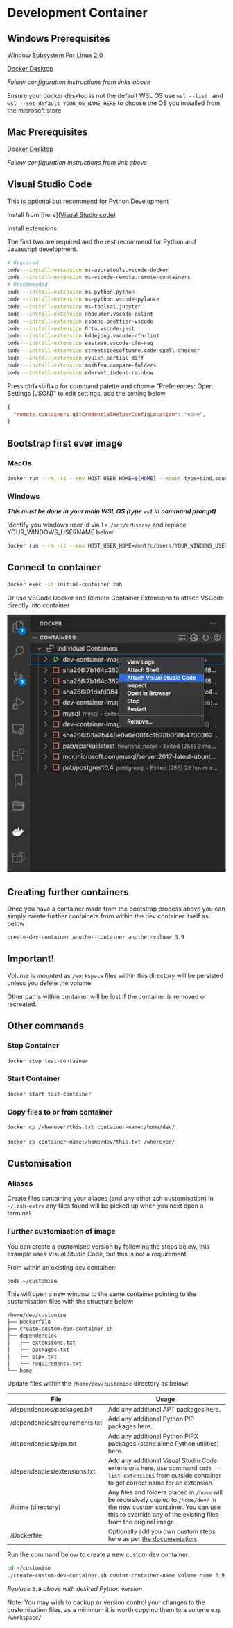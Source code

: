 # Development Container

## Windows Prerequisites

[Window Subsystem For Linux 2.0](https://docs.microsoft.com/en-us/windows/wsl/install-win10)

[Docker Desktop](https://docs.docker.com/docker-for-windows/wsl/)

*Follow configuration instructions from links above*

Ensure your docker desktop is not the default WSL OS use `wsl --list ` and `wsl --set-default YOUR_OS_NAME_HERE` to choose the OS you installed from the microsoft store

## Mac Prerequisites

[Docker Desktop](https://docs.docker.com/docker-for-mac/install/)

*Follow configuration instructions from link above*

## Visual Studio Code

This is optional but recommend for Python Development

Install from [here]([Visual Studio code](https://code.visualstudio.com/))

Install extensions

The first two are required and the rest recommend for Python and Javascript development.

```bash
# Required
code --install-extension ms-azuretools.vscode-docker
code --install-extension ms-vscode-remote.remote-containers
# Recommended
code --install-extension ms-python.python
code --install-extension ms-python.vscode-pylance
code --install-extension ms-toolsai.jupyter
code --install-extension dbaeumer.vscode-eslint
code --install-extension esbenp.prettier-vscode
code --install-extension Orta.vscode-jest
code --install-extension kddejong.vscode-cfn-lint
code --install-extension eastman.vscode-cfn-nag
code --install-extension streetsidesoftware.code-spell-checker
code --install-extension ryu1kn.partial-diff
code --install-extension moshfeu.compare-folders
code --install-extension oderwat.indent-rainbow
```

Press ctrl+shift+p for command palette and choose "Preferences: Open Settings (JSON)" to edit settings, add the setting below


```json
{
  "remote.containers.gitCredentialHelperConfigLocation": "none",
}
```

## Bootstrap first ever image

### MacOs

```bash
docker run --rm -it --env HOST_USER_HOME=${HOME} --mount type=bind,source=/var/run/docker.sock,target=/var/run/docker.sock pabuk/dev-python:3.9 /bin/zsh -c "/home/dev/.local/bin/create-dev-container initial-container initial-volume 3.9"
```

### Windows

***This must be done in your main WSL OS (type `wsl` in command prompt)***

Identify you windows user id via `ls /mnt/c/Users/` and replace YOUR_WINDOWS_USERNAME below

```bash
docker run --rm -it --env HOST_USER_HOME=/mnt/c/Users/YOUR_WINDOWS_USERNAME --mount type=bind,source=/var/run/docker.sock,target=/var/run/docker.sock pabuk/dev-python:3.9 /bin/zsh -c "/home/dev/.local/bin/create-dev-container initial-container initial-volume 3.9"
```

## Connect to container

```bash
docker exec -it initial-container zsh
```

Or use VSCode Docker and Remote Container Extensions to attach VSCode directly into container

![./images/vsc-open-container.png](./images/vsc-open-container.png)

## Creating further containers

Once you have a container made from the bootstrap process above you can simply create further containers from within the dev container itself as below

```bash
create-dev-container another-container another-volume 3.9
```

## Important!

Volume is mounted as `/workspace` files within this directory will be persisted unless you delete the volume

Other paths within container will be lost if the container is removed or recreated.

## Other commands

### Stop Container

```bash
docker stop test-container
```

### Start Container

```bash
docker start test-container
```

### Copy files to or from container

```bash
docker cp /wherever/this.txt container-name:/home/dev/

docker cp container-name:/home/dev/this.txt /wherever/
```

## Customisation

### Aliases

Create files containing your aliases (and any other zsh customisation) in `~/.zsh-extra` any files found will be picked up when you next open a terminal.

### Further customisation of image

You can create a customised version by following the steps below, this example uses Visual Studio Code, but this is not a requirement.

From within an existing dev container:

```bash
code ~/customise
```

This will open a new window to the same container pointing to the customisation files with the structure below:

```
/home/dev/customise
├── Dockerfile
├── create-custom-dev-container.sh
├── dependencies
│   ├── extensions.txt
│   ├── packages.txt
│   ├── pipx.txt
│   └── requirements.txt
└── home
```

Update files within the `/home/dev/customise` directory as below:

| File | Usage |
| ---- | ----  |
| /dependencies/packages.txt | Add any additional APT packages here. |
| /dependencies/requirements.txt | Add any additional Python PIP packages here. |
| /dependencies/pipx.txt | Add any additional Python PIPX packages (stand alone Python utilities) here. |
| /dependencies/extensions.txt | Add any additional Visual Studio Code extensions here, use command `code --list-extensions` from outside container to get correct name for an extension. |
| /home (directory) | Any files and folders placed in `/home` will be recursively copied to `/home/dev/` in the new custom container. You can use this to override any of the existing files from the original image. |
| /Dockerfile | Optionally add you own custom steps here as per [the documentation](https://docs.docker.com/engine/reference/builder/). |

Run the command below to create a new custom dev container:

```bash
cd ~/customise
./create-custom-dev-container.sh custom-container-name volume-name 3.9
```

*Replace `3.9` above with desired Python version*

Note: You may wish to backup or version control your changes to the customisation files, as a minimum it is worth copying them to a volume e.g. `/workspace/`

